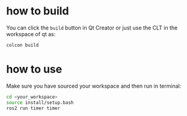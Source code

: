 # how to build
You can click the `build` button in  Qt Creator or just use the CLT in the workspace of qt as:

```bash
colcon build
```

# how to use
Make sure you have sourced your workspace and then run in terminal:

```bash
cd <your_workspace>
source install/setup.bash
ros2 run timer timer
```
